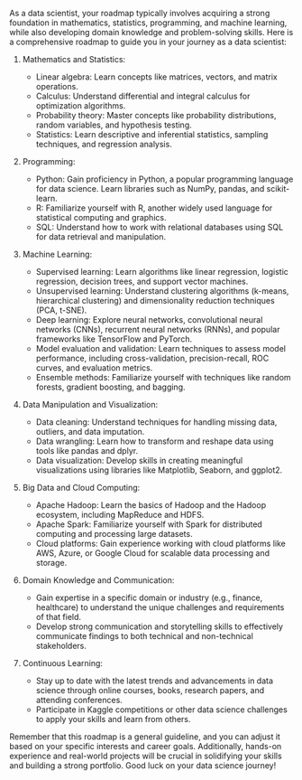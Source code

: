 As a data scientist, your roadmap typically involves acquiring a strong foundation in mathematics, statistics, programming, and machine learning, while also developing domain knowledge and problem-solving skills. Here is a comprehensive roadmap to guide you in your journey as a data scientist:

1. Mathematics and Statistics:
   - Linear algebra: Learn concepts like matrices, vectors, and matrix operations.
   - Calculus: Understand differential and integral calculus for optimization algorithms.
   - Probability theory: Master concepts like probability distributions, random variables, and hypothesis testing.
   - Statistics: Learn descriptive and inferential statistics, sampling techniques, and regression analysis.

2. Programming:
   - Python: Gain proficiency in Python, a popular programming language for data science. Learn libraries such as NumPy, pandas, and scikit-learn.
   - R: Familiarize yourself with R, another widely used language for statistical computing and graphics.
   - SQL: Understand how to work with relational databases using SQL for data retrieval and manipulation.

3. Machine Learning:
   - Supervised learning: Learn algorithms like linear regression, logistic regression, decision trees, and support vector machines.
   - Unsupervised learning: Understand clustering algorithms (k-means, hierarchical clustering) and dimensionality reduction techniques (PCA, t-SNE).
   - Deep learning: Explore neural networks, convolutional neural networks (CNNs), recurrent neural networks (RNNs), and popular frameworks like TensorFlow and PyTorch.
   - Model evaluation and validation: Learn techniques to assess model performance, including cross-validation, precision-recall, ROC curves, and evaluation metrics.
   - Ensemble methods: Familiarize yourself with techniques like random forests, gradient boosting, and bagging.

4. Data Manipulation and Visualization:
   - Data cleaning: Understand techniques for handling missing data, outliers, and data imputation.
   - Data wrangling: Learn how to transform and reshape data using tools like pandas and dplyr.
   - Data visualization: Develop skills in creating meaningful visualizations using libraries like Matplotlib, Seaborn, and ggplot2.

5. Big Data and Cloud Computing:
   - Apache Hadoop: Learn the basics of Hadoop and the Hadoop ecosystem, including MapReduce and HDFS.
   - Apache Spark: Familiarize yourself with Spark for distributed computing and processing large datasets.
   - Cloud platforms: Gain experience working with cloud platforms like AWS, Azure, or Google Cloud for scalable data processing and storage.

6. Domain Knowledge and Communication:
   - Gain expertise in a specific domain or industry (e.g., finance, healthcare) to understand the unique challenges and requirements of that field.
   - Develop strong communication and storytelling skills to effectively communicate findings to both technical and non-technical stakeholders.

7. Continuous Learning:
   - Stay up to date with the latest trends and advancements in data science through online courses, books, research papers, and attending conferences.
   - Participate in Kaggle competitions or other data science challenges to apply your skills and learn from others.

Remember that this roadmap is a general guideline, and you can adjust it based on your specific interests and career goals. Additionally, hands-on experience and real-world projects will be crucial in solidifying your skills and building a strong portfolio. Good luck on your data science journey!

